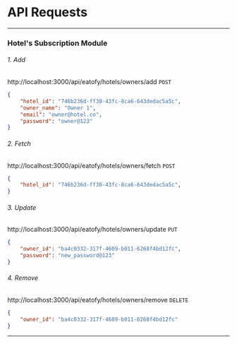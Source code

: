 # API Requests


----------------------------------------------------------------------------------

### Hotel's Subscription Module

###### 1. Add
http://localhost:3000/api/eatofy/hotels/owners/add
`POST`
```json
{
    "hotel_id": "746b236d-ff30-43fc-8ca6-643dedac5a5c",
    "owner_name": "Owner 1",
    "email": "owner@hotel.co",
    "password": "owner@123"
}
```

###### 2. Fetch
http://localhost:3000/api/eatofy/hotels/owners/fetch
`POST`
```json
{
    "hotel_id": "746b236d-ff30-43fc-8ca6-643dedac5a5c",
}
```

###### 3. Update
http://localhost:3000/api/eatofy/hotels/owners/update
`PUT`
```json
{
    "owner_id": "ba4c0332-317f-4609-b011-6268f4bd12fc",
    "password": "new_password@123"
}
```

###### 4. Remove
http://localhost:3000/api/eatofy/hotels/owners/remove
`DELETE`
```json
{
    "owner_id": "ba4c0332-317f-4609-b011-6268f4bd12fc"
}
```

----------------------------------------------------------------------------------

